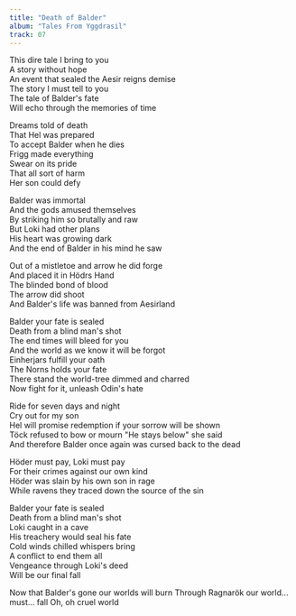 ```yaml
---
title: "Death of Balder"
album: "Tales From Yggdrasil"
track: 07
---
```


This dire tale I bring to you  
A story without hope  
An event that sealed the Aesir reigns demise  
The story I must tell to you  
The tale of Balder's fate  
Will echo through the memories of time  

Dreams told of death  
That Hel was prepared  
To accept Balder when he dies  
Frigg made everything  
Swear on its pride  
That all sort of harm  
Her son could defy  

Balder was immortal  
And the gods amused themselves  
By striking him so brutally and raw  
But Loki had other plans  
His heart was growing dark  
And the end of Balder in his mind he saw  

Out of a mistletoe and arrow he did forge  
And placed it in Hödrs Hand  
The blinded bond of blood  
The arrow did shoot  
And Balder's life was banned from Aesirland  

Balder your fate is sealed  
Death from a blind man's shot  
The end times will bleed for you  
And the world as we know it will be forgot  
Einherjars fulfill your oath  
The Norns holds your fate  
There stand the world-tree dimmed and charred  
Now fight for it, unleash Odin's hate  

Ride for seven days and night  
Cry out for my son  
Hel will promise redemption if your sorrow will be shown  
Töck refused to bow or mourn "He stays below" she said  
And therefore Balder once again was cursed back to the dead  

Höder must pay, Loki must pay  
For their crimes against our own kind  
Höder was slain by his own son in rage  
While ravens they traced down the source of the sin  

Balder your fate is sealed  
Death from a blind man's shot  
Loki caught in a cave  
His treachery would seal his fate  
Cold winds chilled whispers bring  
A conflict to end them all  
Vengeance through Loki's deed  
Will be our final fall  

Now that Balder's gone our worlds will burn
Through Ragnarök our world... must... fall
Oh, oh cruel world